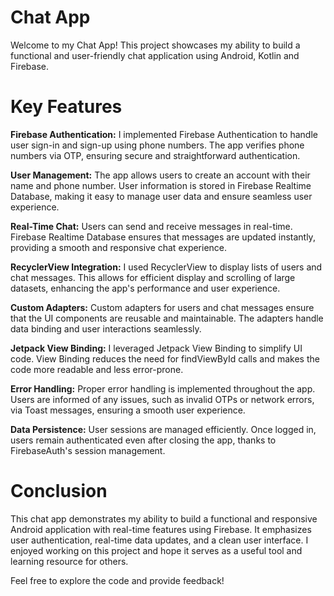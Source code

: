 # Chat App
Welcome to my Chat App! This project showcases my ability to build a functional and user-friendly chat application using Android, Kotlin and Firebase.

# Key Features
**Firebase Authentication:**
I implemented Firebase Authentication to handle user sign-in and sign-up using phone numbers. The app verifies phone numbers via OTP, ensuring secure and straightforward authentication.

**User Management:**
The app allows users to create an account with their name and phone number. User information is stored in Firebase Realtime Database, making it easy to manage user data and ensure seamless user experience.

**Real-Time Chat:**
Users can send and receive messages in real-time. Firebase Realtime Database ensures that messages are updated instantly, providing a smooth and responsive chat experience.

**RecyclerView Integration:**
I used RecyclerView to display lists of users and chat messages. This allows for efficient display and scrolling of large datasets, enhancing the app's performance and user experience.

**Custom Adapters:**
Custom adapters for users and chat messages ensure that the UI components are reusable and maintainable. The adapters handle data binding and user interactions seamlessly.

**Jetpack View Binding:**
I leveraged Jetpack View Binding to simplify UI code. View Binding reduces the need for findViewById calls and makes the code more readable and less error-prone.

**Error Handling:**
Proper error handling is implemented throughout the app. Users are informed of any issues, such as invalid OTPs or network errors, via Toast messages, ensuring a smooth user experience.

**Data Persistence:**
User sessions are managed efficiently. Once logged in, users remain authenticated even after closing the app, thanks to FirebaseAuth's session management.

# Conclusion
This chat app demonstrates my ability to build a functional and responsive Android application with real-time features using Firebase. It emphasizes user authentication, real-time data updates, and a clean user interface. I enjoyed working on this project and hope it serves as a useful tool and learning resource for others.

Feel free to explore the code and provide feedback!
